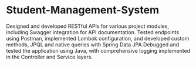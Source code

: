 # Student-Management-System
Designed and developed RESTful APIs for various project modules, including Swagger integration for API documentation. Tested endpoints using Postman, implemented Lombok configuration, and developed custom methods, JPQL
and native queries with Spring Data JPA.Debugged and tested the application using Java, with comprehensive logging implemented in the Controller and Service layers.
